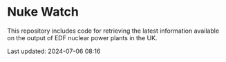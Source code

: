 # Nuke Watch

This repository includes code for retrieving the latest information available on the output of EDF nuclear power plants in the UK.

Last updated: 2024-07-06 08:16